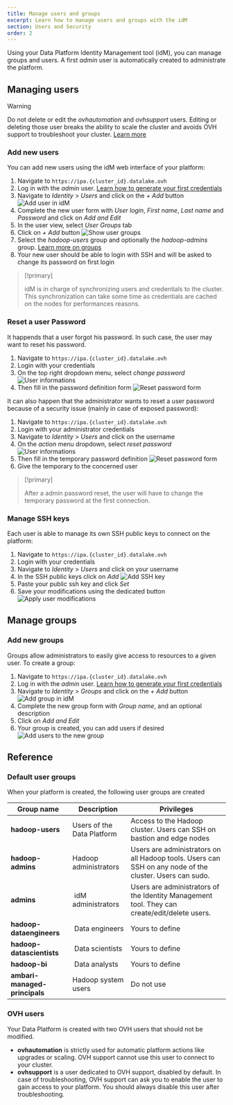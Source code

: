 ```yaml
---
title: Manage users and groups
excerpt: Learn how to manage users and groups with the idM
section: Users and Security
order: 2
---
```


Using your Data Platform Identity Management tool (idM), you can manage groups and users. A first *admin* user is automatically created to administrate the platform.

## Managing users

> [!warning]
>
> Do not delete or edit the *ovhautomation* and *ovhsupport* users. Editing or deleting those user breaks the ability
to scale the cluster and avoids OVH support to troubleshoot your cluster. [Learn more](#ovh-users)
>

### Add new users

You can add new users using the idM web interface of your platform:

1. Navigate to `https://ipa.{cluster_id}.datalake.ovh`
2. Log in with the *admin* user. [Learn how to generate your first credentials](../retrieve-credentials/guide.en-gb.md)
3. Navigate to  *Identity* > *Users* and click on the *+ Add* button
![Add user in idM](images/idm-add-user.png)
4. Complete the new user form with *User login*, *First name*, *Last name* and *Password* and click on *Add and Edit*
5. In the user view, select *User Groups* tab
6. Click on *+ Add* button
![Show user groups](images/idm-user-group-tab.png)
7. Select the *hadoop-users* group and optionally the *hadoop-admins* group. [Learn more on groups](#default-user-groups)
8. Your new user should be able to login with SSH and will be asked to change its password on first login

> [!primary]
>
> idM is in charge of synchronizing users and credentials to the cluster. This synchronization can take some time as
credentials are cached on the nodes for performances reasons.
>


### Reset a user Password
It happends that a user forgot his password. In such case, the user may want to reset his password.

1. Navigate to `https://ipa.{cluster_id}.datalake.ovh`
2. Login with your credentials
4. On the top right dropdown menu, select *change password*
![User informations](images/idm-self-password-reset.png)
5. Then fill in the password definition form
![Reset password form](images/idm-self-password-reset-form.png)

It can also happen that the administrator wants to reset a user password because of a security issue
(mainly in case of exposed password):

1. Navigate to `https://ipa.{cluster_id}.datalake.ovh`
2. Login with your administrator credentials
3. Navigate to  *Identity* > *Users* and click on the username
4. On the *action* menu dropdown, select *reset password*
![User informations](images/idm-user-password-reset.png)
5. Then fill in the temporary password definition
![Reset password form](images/idm-user-password-reset-form.png)
6. Give the temporary to the concerned user

> [!primary]
>
> After a admin password reset, the user will have to change the temporary password at the first connection.
>

### Manage SSH keys
Each user is able to manage its own SSH public keys to connect on the platform:

1. Navigate to `https://ipa.{cluster_id}.datalake.ovh`
2. Login with your credentials
3. Navigate to  *Identity* > *Users* and click on your username
4. In the SSH public keys click on *Add*
![Add SSH key](images/idm-add-ssh-key.png)
5. Paste your public ssh key and click *Set*
6. Save your modifications using the dedicated button
![Apply user modifications](images/idm-user-save.png)

## Manage groups
### Add new groups
Groups allow administrators to easily give access to resources to a given user. To create a group:

1. Navigate to `https://ipa.{cluster_id}.datalake.ovh`
2. Log in with the *admin* user. [Learn how to generate your first credentials](../retrieve-credentials/guide.en-gb.md)
3. Navigate to  *Identity* > *Groups* and click on the *+ Add* button
![Add group in idM](images/idm-add-group.png)
4. Complete the new group form with *Group name*, and an optional description
5. Click on *Add and Edit*
6. Your group is created, you can add users if desired
![Add users to the new group](images/idm-edit-group.png)

## Reference
### Default user groups
When your platform is created, the following user groups are created

Group name                   | Description                                            | Privileges
-----------------------------|--------------------------------------------------------|----------------
**hadoop-users**             | Users of the Data Platform                             | Access to the Hadoop cluster. Users can SSH on bastion and edge nodes
**hadoop-admins**            | Hadoop administrators                                  | Users are administrators on all Hadoop tools. Users can SSH on any node of the cluster. Users can sudo.
**admins**                   | idM administrators                                     | Users are administrators of the Identity Management tool. They can create/edit/delete users.
**hadoop-dataengineers**     | Data engineers                                         | Yours to define
**hadoop-datascientists**    | Data scientists                                        | Yours to define
**hadoop-bi**                | Data analysts                                          | Yours to define
**ambari-managed-principals**| Hadoop system users                                    | Do not use


### OVH users
Your Data Platform is created with two OVH users that should not be modified.

- **ovhautomation** is strictly used for automatic platform actions like upgrades or scaling. OVH support cannot use this user to connect to your cluster.
- **ovhsupport** is a user dedicated to OVH support, disabled by default. In case of troubleshooting, OVH support can ask you to enable the user to gain access to your platform.
You should always disable this user after troubleshooting.
